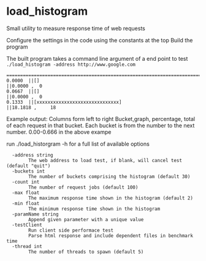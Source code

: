 # load_histogram
Small utility to measure response time of web requests

Configure the settings in the code using the constants at the top
Build the program

The built program takes a command line argument of a end point to test
`./load_histogram -address http://www.google.com`

```
========================================================================================================================================
0.0000 	||[]                                                                                                  	 ||0.0000 ,	 0
0.0667 	||[]                                                                                                  	 ||0.0000 ,	 0
0.1333 	||[xxxxxxxxxxxxxxxxxxxxxxxxxxxxxx]                                                                   	 ||18.1818 ,	 18
```

Example output:
Columns form left to right
Bucket,graph, percentage, total of each request in that bucket.
Each bucket is from the number to the next number. 0.00-0.666 in the above exampe

run ./load_historgram -h for a full list of available options

```
  -address string
    	The web address to load test, if blank, will cancel test (default "quit")
  -buckets int
    	The number of buckets comprising the histogram (default 30)
  -count int
    	The number of request jobs (default 100)
  -max float
    	The maximum response time shown in the histogram (default 2)
  -min float
    	The minimum response time shown in the histogram
  -paramName string
    	Append given parameter with a unique value
  -testClient
    	Run client side performace test
    	Parse html response and include dependent files in benchmark time
  -thread int
    	The number of threads to spawn (default 5)
```
